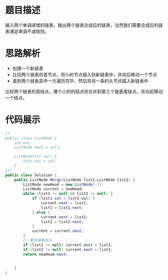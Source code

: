 #  题目描述

输入两个单调递增的链表，输出两个链表合成后的链表，当然我们需要合成后的链表满足单调不减规则。

#  思路解析

- 创建一个新链表
- 比较两个链表的首节点，将小的节点插入到新链表中，并向后移动一个节点
- 直到两个链表其中一方遍历完毕，然后将另一条的头节点插入新链表中

比较两个链表的首结点，哪个小的的结点则合并到第三个链表尾结点，并向前移动一个结点。


#  代码展示
```java
/*
public class ListNode {
    int val;
    ListNode next = null;

    ListNode(int val) {
        this.val = val;
    }
}*/
public class Solution {
    public ListNode Merge(ListNode list1,ListNode list2) {
        ListNode newHead = new ListNode(-1);
        ListNode current = newHead;
        while (list1 != null && list2 != null) {
            if (list1.val < list2.val) {
                current.next = list1;
                list1 = list1.next;
            } else {
                current.next = list2;
                list2 = list2.next;
            }
            current = current.next;
        }
        // 剩余链表加入
        if (list1 != null) current.next = list1;
        if (list2 != null) current.next = list2;
        return newHead.next;
            
        
    }
}
```

